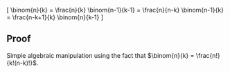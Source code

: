 \[ \binom{n}{k}
= \frac{n}{k} \binom{n-1}{k-1}
= \frac{n}{n-k} \binom{n-1}{k}
= \frac{n-k+1}{k} \binom{n}{k-1} \]

## Proof

Simple algebraic manipulation using the fact that $\binom{n}{k} = \frac{n!}{k!(n-k)!}$.
